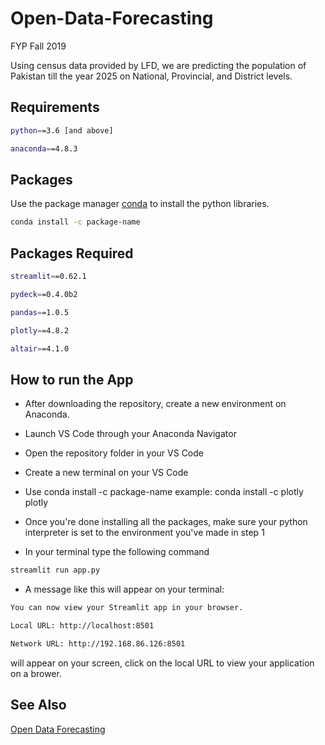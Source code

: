 # Open-Data-Forecasting
FYP Fall 2019

Using census data provided by LFD, we are predicting the population of Pakistan till the year 2025 on National, Provincial, and District levels.

## Requirements
```bash
python==3.6 [and above]

anaconda==4.8.3
```
## Packages

Use the package manager [conda](https://pip.pypa.io/en/stable/) to install the python libraries.

```bash
conda install -c package-name
```
## Packages Required
```bash
streamlit==0.62.1

pydeck==0.4.0b2

pandas==1.0.5

plotly==4.8.2

altair==4.1.0
```

## How to run the App

- After downloading the repository, create a new environment on Anaconda.

- Launch VS Code through your Anaconda Navigator

- Open the repository folder in your VS Code

- Create a new terminal on your VS Code

- Use conda install -c package-name example: conda install -c plotly plotly

- Once you're done installing all the packages, make sure your python interpreter is set to the environment you've made in step 1

- In your terminal type the following command 
```bash
streamlit run app.py
```
  - A message like this will appear on your terminal:
```bash
You can now view your Streamlit app in your browser. 

Local URL: http://localhost:8501 

Network URL: http://192.168.86.126:8501
```
will appear on your screen, click on the local URL to view your application on a brower.


## See Also
[Open Data Forecasting](https://odf-fyp.herokuapp.com/)
